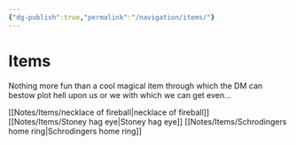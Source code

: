 ```yaml
---
{"dg-publish":true,"permalink":"/navigation/items/"}
---
```


# Items
Nothing more fun than a cool magical item through which the DM can bestow plot hell upon us or we with which we can get even...

[[Notes/Items/necklace of fireball\|necklace of fireball]]
[[Notes/Items/Stoney hag eye\|Stoney hag eye]]
[[Notes/Items/Schrodingers home ring\|Schrodingers home ring]]
